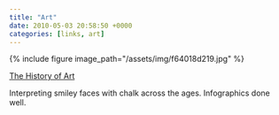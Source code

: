 ```yaml
---
title: "Art"
date: 2010-05-03 20:58:50 +0000
categories: [links, art]
---
```

{% include figure image_path="/assets/img/f64018d219.jpg" %}
<figcaption><a href="https://web.archive.org/web/20181218175712/http://ilovecharts.tumblr.com/post/568449156">The History of Art</a></figcaption>

Interpreting smiley faces with chalk across the ages. Infographics done well.
